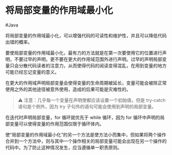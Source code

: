 # 将局部变量的作用域最小化
#Java 

将局部变量的作用域最小化，可以增强代码的可读性和维护性，并且可以降低代码出错的概率。

要使局部变量的作用域最小化，最有力的方法就是在第一次要使用它的位置进行声明，不要过早的声明，更不要在更大的作用域范围外进行声明。过早的声明局部变量只会分散代码读者的注意力，从而使得代码的阅读变得混乱，在用到变量的地方可能已经忘记变量的意义。

在更大的作用域声明局部变量会使得变量的生命周期被延长，变量可能会被除正常使用之外的其他途径被意外使用，造成的后果可能是灾难性的。

> ⚠️ 注意：几乎每一个变量在声明使都应该设置一个初始值，但是 try-catch 语句是个例外，因为 try 子句外的语句可能会使用到声明的局部变量。

在迭代时声明局部变量，for 循环就优先于 while 循环，因为 for 循环中声明的局部变量可以使得变量的作用范围仅限于循环体内。

使“局部变量的作用域最小化”的另一个方法是使方法小而集中，但如果将两个操作合并到一个方法中，则与其中一个操作相关的局部变量可能会出现在另一个操作的代码中。为了防止这种情况发生，应当遵循单一职责原则。
